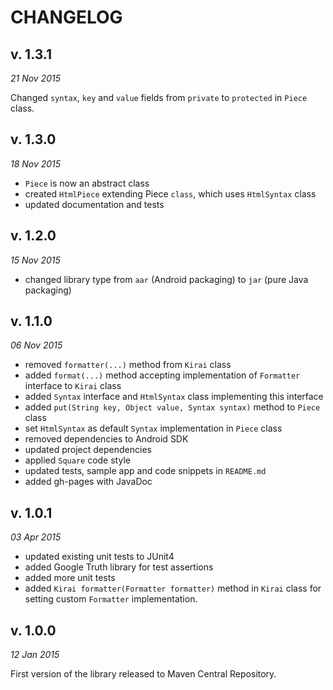 CHANGELOG
=========

v. 1.3.1
--------
*21 Nov 2015*

Changed `syntax`, `key` and `value` fields from `private` to `protected` in `Piece` class.

v. 1.3.0
--------
*18 Nov 2015*

- `Piece` is now an abstract class
- created `HtmlPiece` extending Piece `class`, which uses `HtmlSyntax` class
- updated documentation and tests

v. 1.2.0
--------
*15 Nov 2015*

- changed library type from `aar` (Android packaging) to `jar` (pure Java packaging)

v. 1.1.0
--------
*06 Nov 2015*

- removed `formatter(...)` method from `Kirai` class
- added `format(...)` method accepting implementation of `Formatter` interface to `Kirai` class
- added `Syntax` interface and `HtmlSyntax` class implementing this interface
- added `put(String key, Object value, Syntax syntax)` method to `Piece` class
- set `HtmlSyntax` as default `Syntax` implementation in `Piece` class
- removed dependencies to Android SDK
- updated project dependencies
- applied `Square` code style
- updated tests, sample app and code snippets in `README.md`
- added gh-pages with JavaDoc

v. 1.0.1
--------
*03 Apr 2015*

- updated existing unit tests to JUnit4
- added Google Truth library for test assertions
- added more unit tests
- added `Kirai formatter(Formatter formatter)` method in `Kirai` class for setting custom `Formatter` implementation.

v. 1.0.0
--------
*12 Jan 2015*

First version of the library released to Maven Central Repository.
